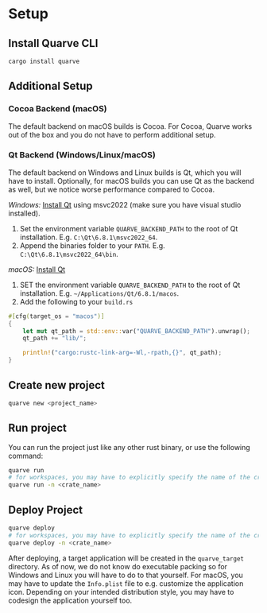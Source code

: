 # Setup

## Install Quarve CLI
```bash
cargo install quarve
```

## Additional Setup

### Cocoa Backend (macOS)

The default backend on macOS builds is Cocoa.
For Cocoa, Quarve works out of the box and you do not have to perform additional setup.

### Qt Backend (Windows/Linux/macOS)

The default backend on Windows and Linux builds is Qt, which you will have to install.
Optionally, for macOS builds you can use Qt as the backend as well, but we notice
worse performance compared to Cocoa.

*Windows:*
[Install Qt](https://www.qt.io/download-dev) using msvc2022 (make sure you have visual studio installed).
1. Set the environment variable `QUARVE_BACKEND_PATH` to the root of Qt installation.
E.g. `C:\Qt\6.8.1\msvc2022_64`.
2. Append the binaries folder to your `PATH`. E.g. `C:\Qt\6.8.1\msvc2022_64\bin`.

*macOS:*
[Install Qt](https://www.qt.io/download-dev)
1. SET the environment variable `QUARVE_BACKEND_PATH` to the root of Qt installation.
E.g. `~/Applications/Qt/6.8.1/macos`.
2. Add the following to your `build.rs`
```rust
#[cfg(target_os = "macos")]
{
    let mut qt_path = std::env::var("QUARVE_BACKEND_PATH").unwrap();
    qt_path += "lib/";

    println!("cargo:rustc-link-arg=-Wl,-rpath,{}", qt_path);
}
```

## Create new project
```bash
quarve new <project_name>
```

## Run project
You can run the project just like any other rust binary, or use the following command:
```bash
quarve run
# for workspaces, you may have to explicitly specify the name of the crate
quarve run -n <crate_name>
```

## Deploy Project
```bash
quarve deploy
# for workspaces, you may have to explicitly specify the name of the crate
quarve deploy -n <crate_name>
```
After deploying, a target application will be created in the `quarve_target` directory.
As of now, we do not know do executable packing so for Windows and Linux you will
have to do to that yourself. For macOS, you may have to update the `Info.plist` file to
e.g. customize the application icon. Depending on your intended distribution style,
you may have to codesign the application yourself too.
